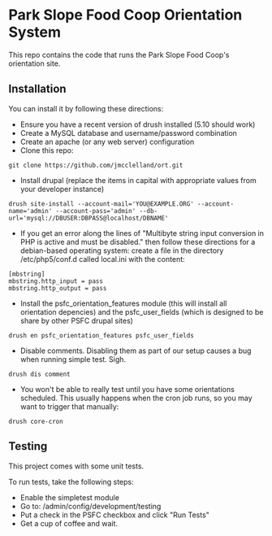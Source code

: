 # Park Slope Food Coop Orientation System

This repo contains the code that runs the Park Slope Food Coop's orientation site.

## Installation

You can install it by following these directions:

 * Ensure you have a recent version of drush installed (5.10 should work)
 * Create a MySQL database and username/password combination
 * Create an apache (or any web server) configuration
 * Clone this repo: 
```
git clone https://github.com/jmcclelland/ort.git 
```
 * Install drupal (replace the items in capital with appropriate values from your developer instance)
```
drush site-install --account-mail='YOU@EXAMPLE.ORG' --account-name='admin' --account-pass='admin' --db-url='mysql://DBUSER:DBPASS@localhost/DBNAME'
```
 * If you get an error along the lines of "Multibyte string input conversion in PHP is active and must be disabled." then follow these directions for a debian-based operating system: create a file in the directory /etc/php5/conf.d called local.ini with the content:
```
[mbstring]
mbstring.http_input = pass
mbstring.http_output = pass
```
 * Install the psfc_orientation_features module (this will install all orientation depencies) and the psfc_user_fields (which is designed to be share by other PSFC drupal sites)
```
drush en psfc_orientation_features psfc_user_fields
```
 * Disable comments. Disabling them as part of our setup causes a bug when running simple test. Sigh.
```
drush dis comment
```
 * You won't be able to really test until you have some orientations scheduled. This usually happens when the cron job runs, so you may want to trigger that manually:
```
drush core-cron
```

## Testing

This project comes with some unit tests.

To run tests, take the following steps:

 * Enable the simpletest module
 * Go to: /admin/config/development/testing
 * Put a check in the PSFC checkbox and click "Run Tests"
 * Get a cup of coffee and wait.
